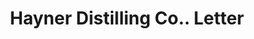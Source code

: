 ---
doi: 10.7916/D8806DTH
date_other: '1900'
date_other_textual: '1900'
form: correspondence
genre:
- Letters (correspondence)
name:
- Hayner Distilling Co.
object_in_context_url: https://biggert.cul.columbia.edu/items/view/ave_biggert_01691
subject_hierarchical_geographic:
- St. Louis, Missouri, United States
- Dayton, Ohio, United States
subject_name:
- Hayner Distilling Co.
title: Hayner Distilling Co.. Letter
sort_title: Hayner Distilling Co.. Letter
call_number: ave_biggert_01691
coordinates:
- 38.62722222222222,-90.19777777777779
- 39.75944444444445,-84.19166666666668
pid: ave_biggert_01691
identifiers: ave_biggert_01691
canvas_id: ldpd:396949
permalink: "/items/ave_biggert_01691/"
layout: iiif-image-page
---